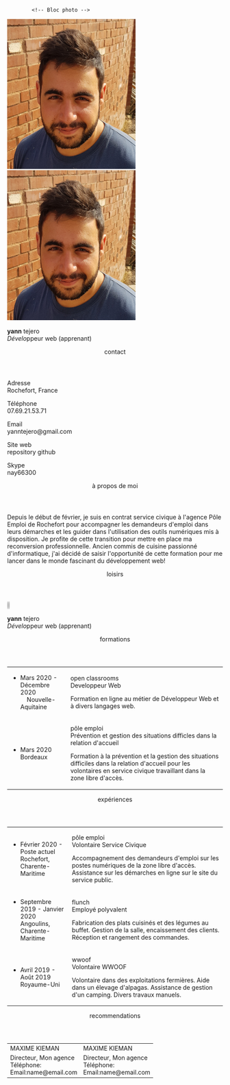 
<html>
    <head>

<title>Yann TEJERO</title>
        <link rel="stylesheet" href="style.css">
        <script src="https://kit.fontawesome.com/1e7dc229f8.js" crossorigin="anonymous"></script>
</head>

<body>
        <!-- Code du bloc "marge" -->
        <section id="marge">
            
            <!-- Bloc photo -->
<article id="photo" >
                <img class="maphoto" src="images/maphoto_miniature.jpg" alt="Ma Photo">
            </article>


<!-- Bloc présentation mobile avec photo -->
<article id="presentationmobile">
                
<aside id="photomobile">
                    <img class="maphoto" src="images/maphoto_miniature.jpg" alt="Ma Photo">
                </aside>

<p id="identite">
                   <span class="nomprenom"><strong>yann</strong> tejero</span><br />
                    <em>Dévelo</em>ppeur web (apprenant)
                </p>

</article>

<!--Bloc Contact -->
<!-- Ajout d'une "class" pour les différents header de "marge" -->
<header class="hmarge">contact</header>

<article id="contact">
                
                
<p>
                    Adresse<br />
                    Rochefort, France
                </p>
                <p>
                    Téléphone<br />
                    07.69.21.53.71
                </p>
                <p>
                    Email<br />
                    yanntejero@gmail.com
                </p>
                <p>
                    Site web<br />
                    repository github
                </p>
                <p>
                    Skype<br />
                    nay66300
                </p>
            </article>

<!-- Bloc à propos de moi -->
<header class="hmarge">à propos de moi</header>

<article id="apropos">

                
<p>
                    Depuis le début de février, 
                    je suis en contrat service civique à l'agence Pôle Emploi de Rochefort pour accompagner les demandeurs d'emploi dans leurs démarches 
                    et les guider dans l'utilisation des outils numériques mis à disposition. 
                    Je profite de cette transition pour mettre en place ma reconversion professionnelle. 
                    Ancien commis de cuisine passionné d'informatique, 
                    j'ai décidé de saisir l'opportunité de cette formation pour me lancer dans le monde fascinant du développement web!
                </p>

</article>

<!-- Bloc loisirs -->
<header class="hmarge">loisirs</header>

<article id="loisirs">
                                
<i class="fab fa-teamspeak fa-3x" style="color: silver; border: silver 1px solid;
                border-radius: 50%; overflow: hidden;"></i>
                <i class="fas fa-biking fa-3x" style="color: silver; border: silver 1px solid;
                border-radius: 50%; overflow: hidden;"></i>
                <i class="fas fa-campground fa-3x" style="color: silver; border: silver 1px solid;
                border-radius: 50%; overflow: hidden;"></i>

</article>

</section>

<!-- Section du "bloc pricinpal" -->
<section id="blocprincipal">

<!-- Bloc présentation -->
<article id="presentation">
                <p>
                   <span class="nomprenom"><strong>yann</strong> tejero</span><br />
                    <em>Dévelo</em>ppeur web (apprenant)
                </p>
            </article>

<!-- Bloc Formations -->
<!-- Ajout d'une classe pour les headers du bloc principal -->
<header class="header"><i class="fas fa-graduation-cap fa-2x" style="color: slategray;"></i><span class="titre">formations</span></header>
            <article id="formations">

<table>
                    <tr>
                        <td>
                            <div class="bullet">
                            <ul>
                                <li>
                                    Mars 2020 - Décembre 2020<br />&nbsp; &nbsp;
                                      Nouvelle-Aquitaine                                    
                                </li>
                            </ul>
                            </div>
                        </td>

<td>
                            <p class="interligne">
                            <span class="hdescription">open classrooms</span><br>
                            Developpeur Web<br />
                            </p>
<p>
                            Formation en ligne au métier de Développeur Web et à divers langages web.
                            </p>
                        </td>
                    </tr>
<tr>
                        <td>
                            <ul>
                                <li>
                                    Mars 2020<br />
                                    Bordeaux
                                </li>
                            </ul>
                        </td>
                        <td>
                            <p class="interligne">
                                <span class="hdescription">pôle emploi</span><br/>
                                Prévention et gestion des situations difficles dans la relation d'accueil<br/>
                            </p>
                            <p>
                                Formation à la prévention et la gestion des situations difficiles dans la relation d'accueil pour les volontaires en service civique travaillant dans la zone libre d'accès.
                            </p>
                        </td>
                    </tr>
                </table>
            </article>
<!-- Bloc expériences -->
            <header class="header"><i class="fas fa-briefcase fa-2x" style="color: slategray;"> </i><span class="titre">expériences</span>
            </header>
            
<article id="experiences">

<table>
                    <tr>
                        <td>
                            <div class="bullet">
                            <ul>
                                <li>
                                    Février 2020 - Poste actuel<br />
                                    Rochefort, Charente-Maritime
                                </li>
                            </ul>
                            </div>
                        </td>
                        <td>
                            <p>
                            <span class="hdescription">pôle emploi</span><br />
                            Volontaire Service Civique<br />
                            </p>
                            <p>
                            Accompagnement des demandeurs d'emploi sur les postes numériques de la zone libre d'accès. 
                            Assistance sur les démarches en ligne sur le site du service public.
                            </p>
                        </td>
                    </tr>
                    <tr>
                        <td>
                            
<ul>
                                <li>
                                    Septembre 2019 - Janvier 2020<br />
                                    Angoulins, Charente-Maritime
                                </li>
                            </ul>
                            
</td>

<td>
                            <p class="interligne">
                                <span class="hdescription">flunch</span><br/>
                                Employé polyvalent<br />
                            </p>
                            <p>
                                Fabrication des plats cuisinés et des légumes au buffet.
                                Gestion de la salle, encaissement des clients.
                                Réception  et rangement des commandes.
                            </p>
                        </td>
                    </tr>
                    <tr>
                        <td>
                            
<ul>
                                <li>
                                    Avril 2019 - Août 2019<br />
                                    Royaume-Uni
                                </li>
                            </ul>
</td>

<td>
                            <p class="interligne">
                            <span class="hdescription">wwoof</span><br />
                            Volontaire WWOOF<br />
                            </p>
                            <p>
                            Volontaire dans des exploitations fermières. Aide dans un élevage d'alpagas. Assistance de gestion d'un camping. Divers travaux manuels.
                            </p>
                        </td>
                    </tr>
                </table>
            </article>

<!-- Bloc recommendations -->
<header class="header"><i class="fas fa-pen fa-2x" style="color: slategray;"></i><span class="titre">recommendations</span></header>
            <article id="recommendations">
                <table>
                    <tr>
                        <td>
                            MAXIME KIEMAN
                        </td>
                        
<td>
                            MAXIME KIEMAN
                        </td>
                    </tr>
                    
<tr>
                        <td>
                            Directeur, Mon agence<br />
                            Téléphone: <br/>
                            Email:name@email.com
                        </td>
                        <td>
                            Directeur, Mon agence<br />
                            Téléphone: <br/>
                            Email:name@email.com
                        </td>
                    </tr>
                </table>
            </article>
        </section>
    </body>
</html>
